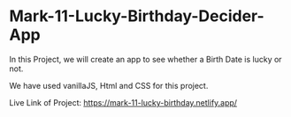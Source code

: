 # Mark-11-Lucky-Birthday-Decider-App
In this Project, we will create an app to see whether a Birth Date is lucky or not. 

We have used vanillaJS, Html and CSS for this project.

Live Link of Project: https://mark-11-lucky-birthday.netlify.app/
